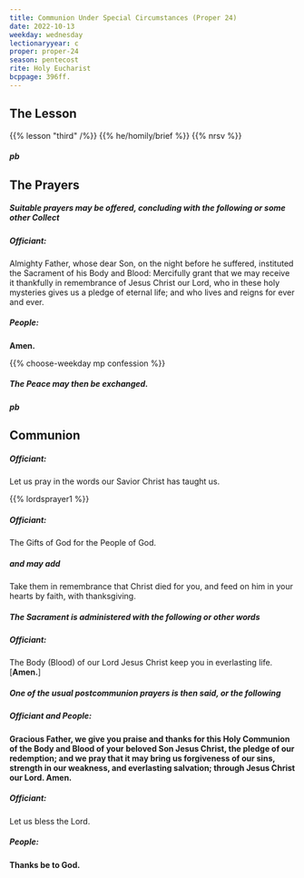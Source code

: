 ```yaml
---
title: Communion Under Special Circumstances (Proper 24)
date: 2022-10-13
weekday: wednesday
lectionaryyear: c
proper: proper-24
season: pentecost
rite: Holy Eucharist
bcppage: 396ff.
---
```


## The Lesson
{{% lesson "third" /%}}
{{% he/homily/brief %}}
{{% nrsv %}}

##### pb
## The Prayers
##### Suitable prayers may be offered, concluding with the following or some other Collect
##### Officiant:
Almighty Father, whose dear Son, on the night before he
suffered, instituted the Sacrament of his Body and Blood:
Mercifully grant that we may receive it thankfully in
remembrance of Jesus Christ our Lord, who in these holy
mysteries gives us a pledge of eternal life; and who lives and
reigns for ever and ever.
##### **People:**
**Amen.**

{{% choose-weekday mp confession %}}

##### The Peace may then be exchanged.

##### pb
## Communion
##### Officiant:
Let us pray in the words our Savior Christ has taught us.

{{% lordsprayer1 %}}

##### Officiant:
The Gifts of God for the People of God.
##### and may add
 Take them in remembrance that Christ died for you, and feed on him in your hearts by faith, with thanksgiving.

##### The Sacrament is administered with the following or other words
##### Officiant:
The Body (Blood) of our Lord Jesus Christ keep you in everlasting life. [**Amen.**]

##### One of the usual postcommunion prayers is then said, or the following
##### Officiant and **People:**
**Gracious Father, we give you praise and thanks for this Holy
Communion of the Body and Blood of your beloved Son
Jesus Christ, the pledge of our redemption; and we pray that
it may bring us forgiveness of our sins, strength in our
weakness, and everlasting salvation; through Jesus Christ
our Lord. Amen.**

##### Officiant:
Let us bless the Lord.

##### **People:**
**Thanks be to God.**
